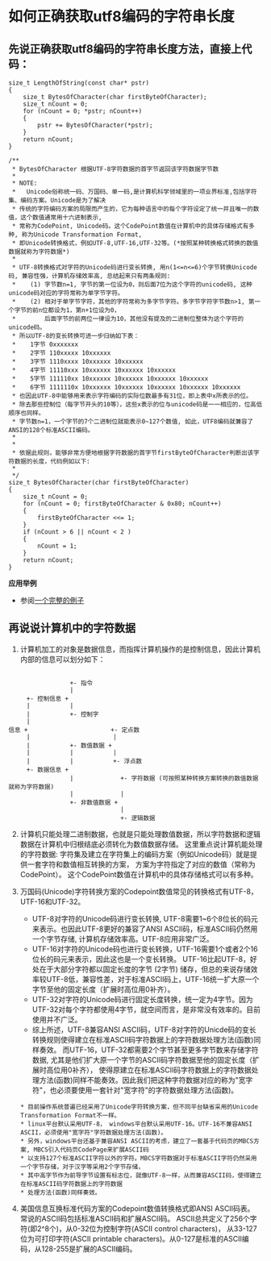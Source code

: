 # **如何正确获取utf8编码的字符串长度** 

## 先说正确获取utf8编码的字符串长度方法，直接上代码：

```
size_t LengthOfString(const char* pstr)
{
    size_t BytesOfCharacter(char firstByteOfCharacter);
    size_t nCount = 0;
    for (nCount = 0; *pstr; nCount++)
    {
        pstr += BytesOfCharacter(*pstr);
    }
    return nCount;
}

/**
 * BytesOfCharacter 根据UTF-8字符数据的首字节返回该字符数据字节数
 *
 * NOTE:
 *   Unicode俗称统一码、万国码、单一码,是计算机科学领域里的一项业界标准,包括字符集、编码方案。Unicode是为了解决
 * 传统的字符编码方案的局限而产生的，它为每种语言中的每个字符设定了统一并且唯一的数值，这个数值通常用十六进制表示,
 * 常称为CodePoint, Unicode码。这个CodePoint数值在计算机中的具体存储格式有多种, 称为Unicode Transformation Format, 
 * 即Unicode转换格式，例如UTF-8,UTF-16,UTF-32等。(*按照某种转换格式转换的数值数据就称为字符数据*)
 *
 * UTF-8转换格式对字符的Unicode码进行变长转换, 用n(1<=n<=6)个字节转换Unicode码, 兼容性强，计算机存储效率高, 总结起来只有两条规则:
 *    (1) 字节数n=1, 字节的第一位设为0，则后面7位为这个字符的unicode码, 这种unicode码对应的字符常称为单字节字符。
 *    (2) 相对于单字节字符，其他的字符常称为多字节字符。多字节字符字节数n>1, 第一个字节的前n位都设为1，第n+1位设为0，
 *        后面字节的前两位一律设为10，其他没有提及的二进制位整体为这个字符的unicode码。
 * 所以UTF-8的变长转换可进一步归纳如下表： 
 *    1字节 0xxxxxxx 
 *    2字节 110xxxxx 10xxxxxx 
 *    3字节 1110xxxx 10xxxxxx 10xxxxxx 
 *    4字节 11110xxx 10xxxxxx 10xxxxxx 10xxxxxx 
 *    5字节 111110xx 10xxxxxx 10xxxxxx 10xxxxxx 10xxxxxx 
 *    6字节 1111110x 10xxxxxx 10xxxxxx 10xxxxxx 10xxxxxx 10xxxxxx 
 * 也因此UTF-8中能够用来表示字符编码的实际位数最多有31位，即上表中x所表示的位。
 * 除去那些控制位（每字节开头的10等），这些x表示的位与unicode码是一一相应的，位高低顺序也同样。
 * 字节数n=1，一个字节的7个二进制位就能表示0~127个数值, 如此，UTF8编码就兼容了ANSI的128个标准ASCII编码。 
 *
 *
 * 依据此规则，能够非常方便地根据字符数据的首字节firstByteOfCharacter判断出该字符数据的长度，代码例如以下:
 *
 */
size_t BytesOfCharacter(char firstByteOfCharacter)
{
    size_t nCount = 0;
    for (nCount = 0; firstByteOfCharacter & 0x80; nCount++)
    {
        firstByteOfCharacter <<= 1; 
    }
    if (nCount > 6 || nCount < 2 )
    {
        nCount = 1;
    }
    return nCount;
}

```

**应用举例** 
- 参阅[一个完整的例子](https://github.com/libin1g/TD5/blob/master/CountOfUtf8Characters/CountOfUtf8Characters.cpp)

## 再说说计算机中的字符数据
1. 计算机加工的对象是数据信息，而指挥计算机操作的是控制信息，因此计算机内部的信息可以划分如下：
```

                 +- 指令
                 |
     +- 控制信息 +
     |           |
     |           +- 控制字
     |
信息 +                       +- 定点数
     |                       |
     |           +- 数值数据 +
     |           |           |
     |           |           +- 浮点数
     +- 数据信息 +           
                 |             +- 字符数据 (可按照某种转换方案转换的数值数据就称为字符数据)
                 |             |
                 +- 非数值数据 +
                               |
                               +- 逻辑数据

```
2. 计算机只能处理二进制数据，也就是只能处理数值数据，所以字符数据和逻辑数据在计算机中归根结底必须转化为数值数据存储。 
   这里重点说计算机能处理的字符数据: 字符集及建立在字符集上的编码方案（例如Unicode码）就是提供一套字符和数值相互转换的方案， 
   方案为字符指定了对应的数值（常称为CodePoint）。 这个CodePoint数值在计算机中的具体存储格式可以有多种。

3. 万国码(Unicode)字符转换方案的Codepoint数值常见的转换格式有UTF-8， UTF-16和UTF-32。
    - UTF-8对字符的Unicode码进行变长转换, UTF-8需要1~6个8位长的码元来表示。也因此UTF-8更好的兼容了ANSI ASCII码，标准ASCII码仍然用一个字节存储, 计算机存储效率高。UTF-8应用非常广泛。
    - UTF-16对字符的Unicode码也进行变长转换，UTF-16需要1个或者2个16位长的码元来表示，因此这也是一个变长转换。
      UTF-16比起UTF-8，好处在于大部分字符都以固定长度的字节 (2字节) 储存，但总的来说存储效率较UTF-8低，兼容性差，对于标准ASCII码上，UTF-16统一扩大原一个字节至他的固定长度（扩展时高位用0补齐）。
    - UTF-32对字符的Unicode码进行固定长度转换，统一定为4字节。因为UTF-32对每个字符都使用4字节，就空间而言，是非常没有效率的。目前使用并不广泛。
    - 综上所述，UTF-8兼容ANSI ASCII码，UTF-8对字符的Unicde码的变长转换规则使得建立在标准ASCII码字符数据上的字符数据处理方法(函数)同样奏效。
      而UTF-16，UTF-32都需要2个字节甚至更多字节数来存储字符数据, 尤其是他们扩大原一个字节的ASCII码字符数据至他的固定长度（扩展时高位用0补齐），
      使得原建立在标准ASCII码字符数据上的字符数据处理方法(函数)同样不能奏效。因此我们把这种字符数据对应的称为"宽字符"，也必须要使用一套针对"宽字符"的字符数据处理方法(函数)。 

     ```
     * 目前操作系统普遍已经采用了Unicode字符转换方案，但不同平台缺省采用的Unicode Transformation Format不一样。 
     * linux平台默认采用UTF-8， windows平台默认采用UTF-16。UTF-16不兼容ANSI ASCII，必须使用"宽字符"字符数据处理方法(函数)。
     * 另外，windows平台还基于兼容ANSI ASCII的考虑，建立了一套基于代码页的MBCS方案, MBCS引入代码页CodePage来扩展ASCII码
     * 以支持127个标准ASCII字符以外的字符。MBCS字符数据对于标准ASCII字符仍然采用一个字节存储，对于汉字等采用2个字节存储，
     * 其中高字节作为前导字节设置有标志位，就像UTF-8一样，从而兼容ASCII码，使得建立在标准ASCII码字符数据上的字符数据
     * 处理方法(函数)同样奏效。
     ```

4. 美国信息互换标准代码方案的Codepoint数值转换格式即ANSI ASCII码表。
   常说的ASCII码包括标准ASCII码和扩展ASCII码。 ASCII总共定义了256个字符(即2^8个)，从0-32位为控制字符(ASCII control characters)，
   从33-127位为可打印字符(ASCII printable characters)。从0-127是标准的ASCII编码，从128-255是扩展的ASCII编码。

